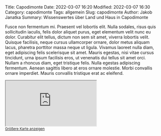 Title: Capodimonte
Date: 2022-03-07 16:20
Modified: 2022-03-07 16:30
Category: capodimonte
Tags: allgemein
Slug: capodimonte
Author: Jakob Janatka
Summary: Wissenswertes über Land und Haus in Capodimonte

Fusce non fermentum mi. Praesent vel lobortis elit. Nulla sodales, risus quis sollicitudin iaculis, felis dolor aliquet purus, eget elementum velit nunc eu dolor. Curabitur elit tellus, dictum non sem sit amet, viverra lobortis velit. Quisque facilisis, neque cursus ullamcorper ornare, dolor metus aliquam lacus, pharetra porttitor massa neque ut ligula. Vivamus laoreet nulla diam, eget adipiscing felis scelerisque sit amet. Mauris egestas, nisi vitae cursus tincidunt, urna ipsum facilisis eros, ut venenatis dui tellus sit amet orci. Nullam a rhoncus diam, eget tristique felis. Nulla egestas adipiscing fermentum. Aenean sagittis libero at eros ornare molestie. Morbi convallis ornare imperdiet. Mauris convallis tristique erat ac eleifend.

<div class="wrap-element">
<iframe class="wrapped-iframe" src="https://www.openstreetmap.org/export/embed.html?bbox=11.873173713684082%2C42.54868978502482%2C11.889138221740723%2C42.559280199891504&amp;layer=mapnik&amp;marker=42.55398521709823%2C11.881155967712402" ></iframe>
</div>
<small><a href="https://www.openstreetmap.org/?mlat=42.5540&amp;mlon=11.8812#map=16/42.5540/11.8812&amp;layers=N">Größere Karte anzeigen</a></small>